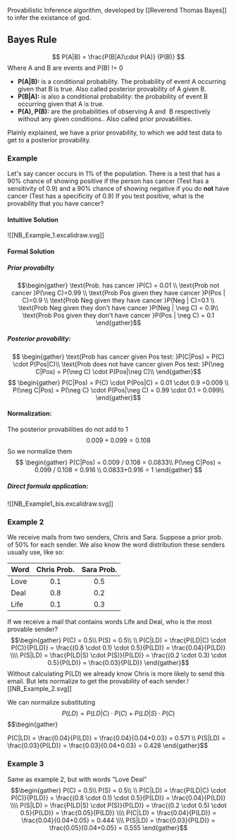 Provabilistic Inference algorithm, developed by [[Reverend Thomas Bayes]] to infer the existance of god. 

## Bayes Rule
$$
P(A|B) = \frac{P(B|A)\cdot P(A)}  {P(B)}
$$
Where A and B are events and P(B) != 0
- **P(A|B):** is a conditional probability. The probability of event A occurring given that B is true.  Also called posterior provability of A given B.
- **P(B|A):** is also a conditional probability: the probability of event B occurring given that A is true.
- **P(A), P(B):** are the probabilities of observing A and  B respectively without any given conditions.. Also called prior provabilities.

Plainly explained, we have a prior provability, to which we add test data to get to a posterior provability.

### Example
Let's say cancer occurs in 1% of the population.
There is a test that has a 90% chance of showing positive if the person has cancer (Test has a sensitivity of 0.9) and a 90% chance of showing negative if you do **not** have cancer (Test has a specificity of 0.9)
If you test positive, what is the provability that you have cancer?

#### Intuitive Solution

![[NB_Example_1.excalidraw.svg]]

#### Formal Solution

##### Prior provabilty
$$\begin{gather} 
\text{Prob. has cancer }P(C) = 0.01 \\
\text{Prob not cancer }P(\neg C)=0.99 \\
\text{Prob Pos given they have cancer }P(Pos | C)=0.9 \\
\text{Prob Neg given they have cancer }P(Neg | C)=0.1 \\
\text{Prob Neg given they don't have cancer }P(Neg | \neg C) = 0.9\\
\text{Prob Pos given they don't have cancer }P(Pos | \neg C) = 0.1
\end{gather}$$
##### Posterior provability:
$$
\begin{gather}
\text{Prob has cancer given Pos test: }P(C|Pos) = P(C) \cdot P(Pos|C)\\
\text{Prob does not have cancer given Pos test: }P(\neg C|Pos) = P(\neg C) \cdot P(Pos|\neg C)\\
\end{gather}$$
$$
\begin{gather}
P(C|Pos) = P(C) \cdot P(Pos|C) = 0.01 \cdot 0.9 =0.009 \\
P(\neg C|Pos) = P(\neg C) \cdot P(Pos|\neg C) = 0.99 \cdot 0.1 = 0.099\\
\end{gather}$$
#### Normalization:
The posterior provabilities do not add to 1 $$0.009 + 0.099 = 0.108$$
So we normalize them 
$$
\begin{gather}
P(C|Pos) = 0.009 / 0.108 = 0.0833\\
P(\neg C|Pos) = 0.099 / 0.108 = 0.916 \\
0.0833+0.916 = 1
\end{gather}
$$
##### Direct formula application:
![[NB_Example1_bis.excalidraw.svg]]

### Example 2

We receive mails from two senders, Chris and Sara.  Suppose a prior prob. of 50% for each sender.  We also know the word distribution these senders usually use, like so:

| Word | Chris Prob. | Sara Prob. |
|---|:---:|:---:|
| Love | 0.1 | 0.5 |
| Deal | 0.8 | 0.2 |
| Life | 0.1 | 0.3 |

If we receive a mail that contains words Life and Deal, who is the most provable sender?
$$\begin{gather}
P(C) = 0.5\\
P(S) = 0.5\\
\\
P(C|LD) = \frac{P(LD|C) \cdot P(C)}{P(LD)} = \frac{(0.8 \cdot 0.1) \cdot 0.5}{P(LD)} = \frac{0.04}{P(LD)} 
\\\\
P(S|LD) = \frac{P(LD|S) \cdot P(S)}{P(LD)} = \frac{(0.2 \cdot 0.3) \cdot 0.5}{P(LD)} = \frac{0.03}{P(LD)} 
\end{gather}$$
Without calculating P(LD) we already know Chris is more likely to send this email. But lets normalize to get the provability of each sender.![[NB_Example_2.svg]]

We can normalize substituting $$ P(LD) = P(LD|C)\cdot P(C)+P(LD|S)\cdot P(C) $$
$$\begin{gather}

P(C|LD) = \frac{0.04}{P(LD)} = \frac{0.04}{0.04+0.03} = 0.571
\\\\
P(S|LD) = \frac{0.03}{P(LD)} = \frac{0.03}{0.04+0.03} = 0.428
\end{gather}$$
### Example 3

Same as example 2, but with words "Love Deal"
$$\begin{gather}
P(C) = 0.5\\
P(S) = 0.5\\
\\
P(C|LD) = \frac{P(LD|C) \cdot P(C)}{P(LD)} = \frac{(0.8 \cdot 0.1) \cdot 0.5}{P(LD)} = \frac{0.04}{P(LD)} 
\\\\
P(S|LD) = \frac{P(LD|S) \cdot P(S)}{P(LD)} = \frac{(0.2 \cdot 0.5) \cdot 0.5}{P(LD)} = \frac{0.05}{P(LD)} 
\\\\
P(C|LD) = \frac{0.04}{P(LD)} = \frac{0.04}{0.04+0.05} = 0.444
\\\\
P(S|LD) = \frac{0.03}{P(LD)} = \frac{0.05}{0.04+0.05} = 0.555
\end{gather}$$